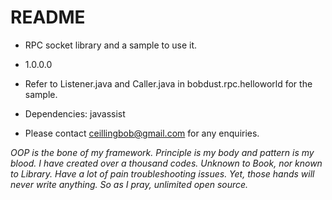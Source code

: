 # README #

* RPC socket library and a sample to use it.
* 1.0.0.0

* Refer to Listener.java and Caller.java in bobdust.rpc.helloworld for the sample.
* Dependencies: javassist


* Please contact ceillingbob@gmail.com for any enquiries.



*OOP is the bone of my framework.
Principle is my body and pattern is my blood.
I have created over a thousand codes.
Unknown to Book, nor known to Library.
Have a lot of pain troubleshooting issues.
Yet, those hands will never write anything. 
So as I pray, unlimited open source.*